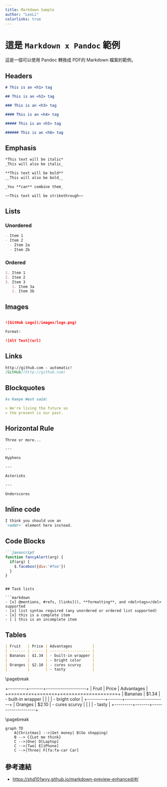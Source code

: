 ```yaml
---
title: Markdown Sample
author: "LeoLi"
colorlinks: true
---
```


# 這是 `Markdown x Pandoc` 範例

這是一個可以使用 Pandoc 轉換成 PDF的 Markdown 檔案的範例。

## Headers

```markdown
# This is an <h1> tag

## This is an <h2> tag

### This is an <h3> tag

#### This is an <h4> tag

##### This is an <h5> tag

###### This is an <h6> tag

```

## Emphasis

```markdown
*This text will be italic*
_This will also be italic_

**This text will be bold**
__This will also be bold__

_You **can** combine them_

~~This text will be strikethrough~~
```

## Lists

### Unordered

```markdown
- Item 1
- Item 2
  - Item 2a
  - Item 2b
```

### Ordered

```markdown
1. Item 1
2. Item 2
3. Item 3
   1. Item 3a
   2. Item 3b
```

## Images

```markdown

![GitHub Logo](/images/logo.png)

Format:

![Alt Text](url)

```

## Links

```markdown
http://github.com - automatic!
[GitHub](http://github.com)
```

## Blockquotes

```markdown
As Kanye West said:

> We're living the future so
> the present is our past.
```

## Horizontal Rule

```markdown
Three or more...

---

Hyphens

---

Asterisks

---

Underscores
```

## Inline code

```markdown
I think you should use an
`<addr>` element here instead.
```

## Code Blocks

```markdown
```javascript
function fancyAlert(arg) {
  if(arg) {
    $.facebox({div:'#foo'})
  }
}
```

```

## Task lists

```markdown
- [x] @mentions, #refs, [links](), **formatting**, and <del>tags</del> supported
- [x] list syntax required (any unordered or ordered list supported)
- [x] this is a complete item
- [ ] this is an incomplete item
```

## Tables

```markdown
| Fruit   | Price | Advantages         |
| ------- | ----- | ------------------ |
| Bananas | $1.34 | - built-in wrapper |
|         |       | - bright color     |
| Oranges | $2.10 | - cures scurvy     |
|         |       | - tasty            |
```

\pagebreak

+---------+-------+--------------------+
|  Fruit  | Price |     Advantages     |
+=========+=======+====================+
| Bananas | $1.34 | - built-in wrapper |
|         |       | - bright color     |
+---------+-------+--------------------+
| Oranges | $2.10 | - cures scurvy     |
|         |       | - tasty            |
+---------+-------+--------------------+

\pagebreak

```mermaid
graph TD
    A[Christmas] -->|Get money| B(Go shopping)
    B --> C{Let me think}
    C -->|One| D[Laptop]
    C -->|Two| E[iPhone]
    C -->|Three| F[fa:fa-car Car]
```

## 參考連結

- https://shd101wyy.github.io/markdown-preview-enhanced/#/
